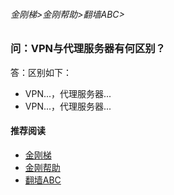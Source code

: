 ###### 金刚梯>金刚帮助>翻墙ABC>
### 问：VPN与代理服务器有何区别？
答：区别如下：
- VPN...，代理服务器...
- VPN...，代理服务器...

#### 推荐阅读
- [金刚梯](https://a2zitpro.github.io/web/dlb)
- [金刚帮助](https://a2zitpro.github.io/web/list_helpkkvpn)
- [翻墙ABC](https://a2zitpro.github.io/web/list_abcofvpn)
